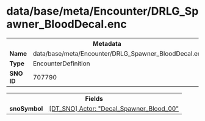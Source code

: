 <h1>data/base/meta/Encounter/DRLG_Spawner_BloodDecal.enc</h1><table><tr><th colspan="100%">Metadata</th></tr><tr><td><b>Name</b></td><td>data/base/meta/Encounter/DRLG_Spawner_BloodDecal.enc</td></tr><tr><td><b>Type</b></td><td>EncounterDefinition</td></tr><tr><td><b>SNO ID</b></td><td>707790</td></tr></table>

<table><tr><th colspan="100%">Fields</th></tr><tr><td><b>snoSymbol</b></td><td><a href="..\Actor\Decal_Spawner_Blood_00.acr.md">[DT_SNO] Actor: "Decal_Spawner_Blood_00"</a></td></tr></table>

